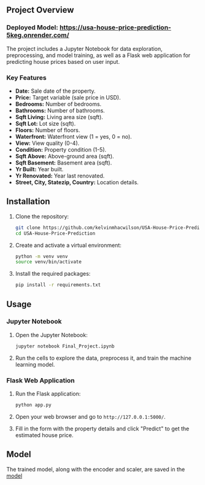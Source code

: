 
## Project Overview
### Deployed Model: https://usa-house-price-prediction-5keg.onrender.com/

The project includes a Jupyter Notebook for data exploration, preprocessing, and model training, as well as a Flask web application for predicting house prices based on user input.

### Key Features

- **Date:** Sale date of the property.
- **Price:** Target variable (sale price in USD).
- **Bedrooms:** Number of bedrooms.
- **Bathrooms:** Number of bathrooms.
- **Sqft Living:** Living area size (sqft).
- **Sqft Lot:** Lot size (sqft).
- **Floors:** Number of floors.
- **Waterfront:** Waterfront view (1 = yes, 0 = no).
- **View:** View quality (0-4).
- **Condition:** Property condition (1-5).
- **Sqft Above:** Above-ground area (sqft).
- **Sqft Basement:** Basement area (sqft).
- **Yr Built:** Year built.
- **Yr Renovated:** Year last renovated.
- **Street, City, Statezip, Country:** Location details.

## Installation

1. Clone the repository:
    ```sh
    git clone https://github.com/kelvinmhacwilson/USA-House-Price-Prediction.git
    cd USA-House-Price-Prediction
    ```

2. Create and activate a virtual environment:
    ```sh
    python -m venv venv
    source venv/bin/activate 
    ```

3. Install the required packages:
    ```sh
    pip install -r requirements.txt
    ```

## Usage

### Jupyter Notebook

1. Open the Jupyter Notebook:
    ```sh
    jupyter notebook Final_Project.ipynb
    ```

2. Run the cells to explore the data, preprocess it, and train the machine learning model.

### Flask Web Application

1. Run the Flask application:
    ```sh
    python app.py
    ```

2. Open your web browser and go to `http://127.0.0.1:5000/`.

3. Fill in the form with the property details and click "Predict" to get the estimated house price.

## Model

The trained model, along with the encoder and scaler, are saved in the [model](http://_vscodecontentref_/4)

